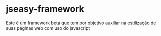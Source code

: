 # jseasy-framework
Este é um framework beta que tem por objetivo auxiliar na estilização de suas páginas web com uso do javascript
